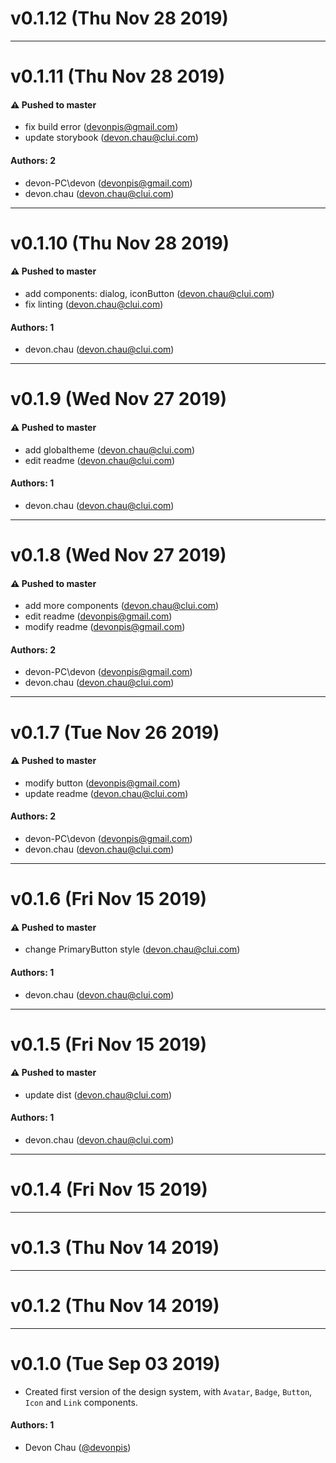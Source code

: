 # v0.1.12 (Thu Nov 28 2019)



---

# v0.1.11 (Thu Nov 28 2019)

#### ⚠️  Pushed to master

- fix build error  (devonpis@gmail.com)
- update storybook  (devon.chau@clui.com)

#### Authors: 2

- devon-PC\devon (devonpis@gmail.com)
- devon.chau (devon.chau@clui.com)

---

# v0.1.10 (Thu Nov 28 2019)

#### ⚠️  Pushed to master

- add components: dialog, iconButton  (devon.chau@clui.com)
- fix linting  (devon.chau@clui.com)

#### Authors: 1

- devon.chau (devon.chau@clui.com)

---

# v0.1.9 (Wed Nov 27 2019)

#### ⚠️  Pushed to master

- add globaltheme  (devon.chau@clui.com)
- edit readme  (devon.chau@clui.com)

#### Authors: 1

- devon.chau (devon.chau@clui.com)

---

# v0.1.8 (Wed Nov 27 2019)

#### ⚠️  Pushed to master

- add more components  (devon.chau@clui.com)
- edit readme  (devonpis@gmail.com)
- modify readme  (devonpis@gmail.com)

#### Authors: 2

- devon-PC\devon (devonpis@gmail.com)
- devon.chau (devon.chau@clui.com)

---

# v0.1.7 (Tue Nov 26 2019)

#### ⚠️  Pushed to master

- modify button  (devonpis@gmail.com)
- update readme  (devon.chau@clui.com)

#### Authors: 2

- devon-PC\devon (devonpis@gmail.com)
- devon.chau (devon.chau@clui.com)

---

# v0.1.6 (Fri Nov 15 2019)

#### ⚠️  Pushed to master

- change PrimaryButton style  (devon.chau@clui.com)

#### Authors: 1

- devon.chau (devon.chau@clui.com)

---

# v0.1.5 (Fri Nov 15 2019)

#### ⚠️  Pushed to master

- update dist  (devon.chau@clui.com)

#### Authors: 1

- devon.chau (devon.chau@clui.com)

---

# v0.1.4 (Fri Nov 15 2019)



---

# v0.1.3 (Thu Nov 14 2019)



---

# v0.1.2 (Thu Nov 14 2019)



---

# v0.1.0 (Tue Sep 03 2019)

- Created first version of the design system, with `Avatar`, `Badge`, `Button`, `Icon` and `Link` components.

#### Authors: 1
- Devon Chau ([@devonpis](https://github.com/devonpis))
